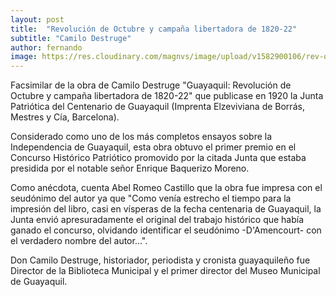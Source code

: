 ```yaml
---
layout: post
title:  "Revolución de Octubre y campaña libertadora de 1820-22"
subtitle: "Camilo Destruge"
author: fernando
image: https://res.cloudinary.com/magnvs/image/upload/v1582900106/rev-oct-cover_bp03v4.jpg
---
```

Facsimilar de la obra de Camilo Destruge "Guayaquil: Revolución de Octubre y campaña libertadora de 1820-22" que publicase en 1920 la Junta Patriótica del Centenario de Guayaquil (Imprenta Elzeviviana de Borrás, Mestres y Cía, Barcelona).

Considerado como uno de los más completos ensayos sobre la Independencia de Guayaquil, esta obra obtuvo el primer premio en el Concurso Histórico Patriótico promovido por la citada Junta que estaba presidida por el notable señor Enrique Baquerizo Moreno. 

Como anécdota, cuenta Abel Romeo Castillo que la obra fue impresa con el seudónimo del autor ya que "Como venía estrecho el tiempo para la impresión del libro, casi en vísperas de la fecha centenaria de Guayaquil, la Junta envió apresuradamente el original del trabajo histórico que había ganado el concurso, olvidando identificar el seudónimo -D'Amencourt- con el verdadero nombre del autor...".

Don Camilo Destruge, historiador, periodista y cronista guayaquileño fue Director de la Biblioteca Municipal y el primer director del Museo Municipal de Guayaquil.

